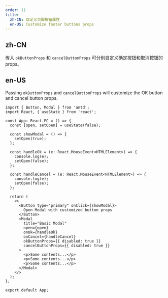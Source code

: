 ```yaml
---
order: 11
title:
  zh-CN: 自定义页脚按钮属性
  en-US: Customize footer buttons props
---
```


## zh-CN

传入 `okButtonProps` 和 `cancelButtonProps` 可分别自定义确定按钮和取消按钮的 props。

## en-US

Passing `okButtonProps` and `cancelButtonProps` will customize the OK button and cancel button props.

```tsx
import { Button, Modal } from 'antd';
import React, { useState } from 'react';

const App: React.FC = () => {
  const [open, setOpen] = useState(false);

  const showModal = () => {
    setOpen(true);
  };

  const handleOk = (e: React.MouseEvent<HTMLElement>) => {
    console.log(e);
    setOpen(false);
  };

  const handleCancel = (e: React.MouseEvent<HTMLElement>) => {
    console.log(e);
    setOpen(false);
  };

  return (
    <>
      <Button type="primary" onClick={showModal}>
        Open Modal with customized button props
      </Button>
      <Modal
        title="Basic Modal"
        open={open}
        onOk={handleOk}
        onCancel={handleCancel}
        okButtonProps={{ disabled: true }}
        cancelButtonProps={{ disabled: true }}
      >
        <p>Some contents...</p>
        <p>Some contents...</p>
        <p>Some contents...</p>
      </Modal>
    </>
  );
};

export default App;
```
